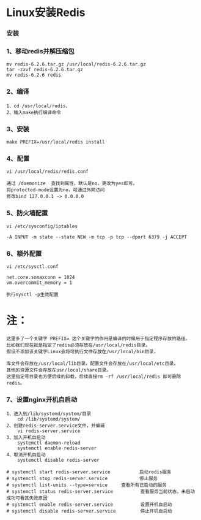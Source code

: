 # Linux安装Redis
	
### 安装

### 1、移动redis并解压缩包

	mv redis-6.2.6.tar.gz /usr/local/redis-6.2.6.tar.gz
	tar -zxvf redis-6.2.6.tar.gz
    mv redis-6.2.6 redis

### 2、编译

	1、cd /usr/local/redis，
    2、输入make执行编译命令
	
### 3、安装

    make PREFIX=/usr/local/redis install

### 4、配置

    vi /usr/local/redis/redis.conf

    通过 /daemonize  查找到属性，默认是no，更改为yes即可。
    将protected-mode设置为no，可通过外网访问
    修改bind 127.0.0.1 -> 0.0.0.0

### 5、防火墙配置

    vi /etc/sysconfig/iptables

    -A INPUT -m state --state NEW -m tcp -p tcp --dport 6379 -j ACCEPT

### 6、额外配置

    vi /etc/sysctl.conf

    net.core.somaxconn = 1024
    vm.overcommit_memory = 1

    执行sysctl -p生效配置
    

#   注：
    这里多了一个关键字 PREFIX= 这个关键字的作用是编译的时候用于指定程序存放的路径。
    比如我们现在就是指定了redis必须存放在/usr/local/redis目录。
    假设不添加该关键字Linux会将可执行文件存放在/usr/local/bin目录，

    库文件会存放在/usr/local/lib目录。配置文件会存放在/usr/local/etc目录。
    其他的资源文件会存放在usr/local/share目录。
    这里指定号目录也方便后续的卸载，后续直接rm -rf /usr/local/redis 即可删除redis。

### 7、设置nginx开机自启动

    1、进入到/lib/systemd/system/目录
        cd /lib/systemd/system/
    2、创建redis-server.service文件，并编辑
        vi redis-server.service
    3、加入开机自启动
        systemctl daemon-reload
        systemctl enable redis-server
    4、取消开机自启动
        systemctl disable redis-server

    # systemctl start redis-server.service　         启动redis服务
    # systemctl stop redis-server.service　          停止服务
    # systemctl list-units --type=service     查看所有已启动的服务
    # systemctl status redis-server.service          查看服务当前状态，未启动成功可看其失败原因
    # systemctl enable redis-server.service          设置开机自启动
    # systemctl disable redis-server.service         停止开机自启动
